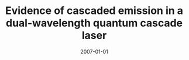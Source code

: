 ---
title: "Evidence of cascaded emission in a dual-wavelength quantum cascade laser"
date: 2007-01-01
authors_string: Kale Franz, Daniel Wasserman, Anthony Hoffman, David Jangraw, Kuen-Ting Shiu, Stephen Forrest, Claire Gmachl
authors:
   - Kale Franz
   - Daniel Wasserman
   - Anthony Hoffman
   - David Jangraw
   - Kuen-Ting Shiu
   - Stephen Forrest
   - Claire Gmachl
author_ids:
   - david_jangraw
journal: 'Applied Physics Letters'
volume: 90
issue: 
pages: 91104
book_title: ''
publisher: ''
abstract: ''
project_id: 
paper_url: http://aip.scitation.org/doi/10.1063/1.2709970http://aip.scitation.org/doi/pdf/10.1063/1.2709970
doi: 10.1063/1.2709970
data_loc: ''
code_loc: ''
file: '/assets/publications//assets/publications/'
file_name: '/assets/publications/'
type: journal_article
pub_str: ' (2007) Applied Physics Letters 90: 91104'
layout: publication 
---